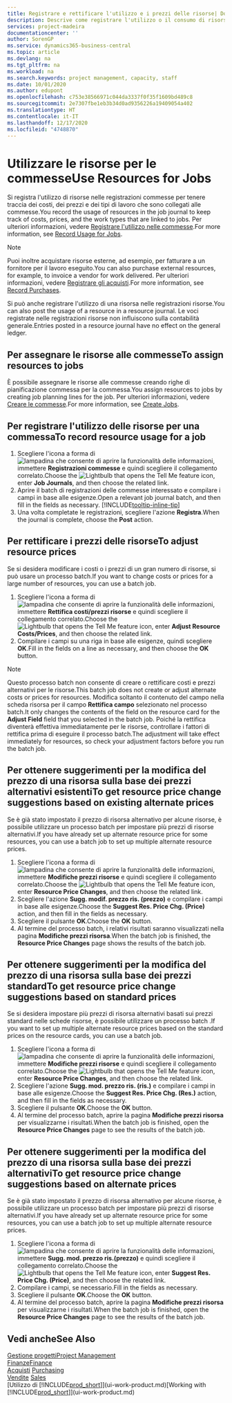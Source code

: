 ```yaml
---
title: Registrare e rettificare l'utilizzo e i prezzi delle risorse| Documenti Microsoft
description: Descrive come registrare l'utilizzo o il consumo di risorse associato a una commessa, per tenere traccia e gestire i costi, i prezzi e i tipi di lavoro.
services: project-madeira
documentationcenter: ''
author: SorenGP
ms.service: dynamics365-business-central
ms.topic: article
ms.devlang: na
ms.tgt_pltfrm: na
ms.workload: na
ms.search.keywords: project management, capacity, staff
ms.date: 10/01/2020
ms.author: edupont
ms.openlocfilehash: c753e38566971c044da3337f0f35f1609bd489c8
ms.sourcegitcommit: 2e7307fbe1eb3b34d0ad9356226a19409054a402
ms.translationtype: HT
ms.contentlocale: it-IT
ms.lasthandoff: 12/17/2020
ms.locfileid: "4748870"
---
```

# <a name="use-resources-for-jobs"></a><span data-ttu-id="ea199-103">Utilizzare le risorse per le commesse</span><span class="sxs-lookup"><span data-stu-id="ea199-103">Use Resources for Jobs</span></span>
<span data-ttu-id="ea199-104">Si registra l'utilizzo di risorse nelle registrazioni commesse per tenere traccia dei costi, dei prezzi e dei tipi di lavoro che sono collegati alle commesse.</span><span class="sxs-lookup"><span data-stu-id="ea199-104">You record the usage of resources in the job journal to keep track of costs, prices, and the work types that are linked to jobs.</span></span> <span data-ttu-id="ea199-105">Per ulteriori informazioni, vedere [Registrare l'utilizzo nelle commesse](projects-how-record-job-usage.md).</span><span class="sxs-lookup"><span data-stu-id="ea199-105">For more information, see [Record Usage for Jobs](projects-how-record-job-usage.md).</span></span>

> [!NOTE]
> <span data-ttu-id="ea199-106">Puoi inoltre acquistare risorse esterne, ad esempio, per fatturare a un fornitore per il lavoro eseguito.</span><span class="sxs-lookup"><span data-stu-id="ea199-106">You can also purchase external resources, for example, to invoice a vendor for work delivered.</span></span> <span data-ttu-id="ea199-107">Per ulteriori informazioni, vedere [Registrare gli acquisti](purchasing-how-record-purchases.md).</span><span class="sxs-lookup"><span data-stu-id="ea199-107">For more information, see [Record Purchases](purchasing-how-record-purchases.md).</span></span>

<span data-ttu-id="ea199-108">Si può anche registrare l'utilizzo di una risorsa nelle registrazioni risorse.</span><span class="sxs-lookup"><span data-stu-id="ea199-108">You can also post the usage of a resource in a resource journal.</span></span> <span data-ttu-id="ea199-109">Le voci registrate nelle registrazioni risorse non influiscono sulla contabilità generale.</span><span class="sxs-lookup"><span data-stu-id="ea199-109">Entries posted in a resource journal have no effect on the general ledger.</span></span>

## <a name="to-assign-resources-to-jobs"></a><span data-ttu-id="ea199-110">Per assegnare le risorse alle commesse</span><span class="sxs-lookup"><span data-stu-id="ea199-110">To assign resources to jobs</span></span>
<span data-ttu-id="ea199-111">È possibile assegnare le risorse alle commesse creando righe di pianificazione commessa per la commessa.</span><span class="sxs-lookup"><span data-stu-id="ea199-111">You assign resources to jobs by creating job planning lines for the job.</span></span> <span data-ttu-id="ea199-112">Per ulteriori informazioni, vedere [Creare le commesse](projects-how-create-jobs.md).</span><span class="sxs-lookup"><span data-stu-id="ea199-112">For more information, see [Create Jobs](projects-how-create-jobs.md).</span></span>

## <a name="to-record-resource-usage-for-a-job"></a><span data-ttu-id="ea199-113">Per registrare l'utilizzo delle risorse per una commessa</span><span class="sxs-lookup"><span data-stu-id="ea199-113">To record resource usage for a job</span></span>
1. <span data-ttu-id="ea199-114">Scegliere l'icona a forma di ![lampadina che consente di aprire la funzionalità delle informazioni](media/ui-search/search_small.png "Informazioni sull'operazione che si desidera eseguire"), immettere **Registrazioni commesse** e quindi scegliere il collegamento correlato.</span><span class="sxs-lookup"><span data-stu-id="ea199-114">Choose the ![Lightbulb that opens the Tell Me feature](media/ui-search/search_small.png "Tell me what you want to do") icon, enter **Job Journals**, and then choose the related link.</span></span>
2. <span data-ttu-id="ea199-115">Aprire il batch di registrazioni delle commesse interessato e compilare i campi in base alle esigenze.</span><span class="sxs-lookup"><span data-stu-id="ea199-115">Open a relevant job journal batch, and then fill in the fields as necessary.</span></span> [!INCLUDE[tooltip-inline-tip](includes/tooltip-inline-tip_md.md)]
3. <span data-ttu-id="ea199-116">Una volta completate le registrazioni, scegliere l'azione **Registra**.</span><span class="sxs-lookup"><span data-stu-id="ea199-116">When the journal is complete, choose the **Post** action.</span></span>

## <a name="to-adjust-resource-prices"></a><span data-ttu-id="ea199-117">Per rettificare i prezzi delle risorse</span><span class="sxs-lookup"><span data-stu-id="ea199-117">To adjust resource prices</span></span>
<span data-ttu-id="ea199-118">Se si desidera modificare i costi o i prezzi di un gran numero di risorse, si può usare un processo batch.</span><span class="sxs-lookup"><span data-stu-id="ea199-118">If you want to change costs or prices for a large number of resources, you can use a batch job.</span></span>  

1. <span data-ttu-id="ea199-119">Scegliere l'icona a forma di ![lampadina che consente di aprire la funzionalità delle informazioni](media/ui-search/search_small.png "Informazioni sull'operazione che si desidera eseguire"), immettere **Rettifica costi/prezzi risorse** e quindi scegliere il collegamento correlato.</span><span class="sxs-lookup"><span data-stu-id="ea199-119">Choose the ![Lightbulb that opens the Tell Me feature](media/ui-search/search_small.png "Tell me what you want to do") icon, enter **Adjust Resource Costs/Prices**, and then choose the related link.</span></span>
2. <span data-ttu-id="ea199-120">Compilare i campi su una riga in base alle esigenze, quindi scegliere **OK**.</span><span class="sxs-lookup"><span data-stu-id="ea199-120">Fill in the fields on a line as necessary, and then choose the **OK** button.</span></span>

> [!NOTE]  
>   <span data-ttu-id="ea199-121">Questo processo batch non consente di creare o rettificare costi e prezzi alternativi per le risorse.</span><span class="sxs-lookup"><span data-stu-id="ea199-121">This batch job does not create or adjust alternate costs or prices for resources.</span></span> <span data-ttu-id="ea199-122">Modifica soltanto il contenuto del campo nella scheda risorsa per il campo **Rettifica campo** selezionato nel processo batch.</span><span class="sxs-lookup"><span data-stu-id="ea199-122">It only changes the contents of the field on the resource card for the **Adjust Field** field that you selected in the batch job.</span></span> <span data-ttu-id="ea199-123">Poiché la rettifica diventerà effettiva immediatamente per le risorse, controllare i fattori di rettifica prima di eseguire il processo batch.</span><span class="sxs-lookup"><span data-stu-id="ea199-123">The adjustment will take effect immediately for resources, so check your adjustment factors before you run the batch job.</span></span>

## <a name="to-get-resource-price-change-suggestions-based-on-existing-alternate-prices"></a><span data-ttu-id="ea199-124">Per ottenere suggerimenti per la modifica del prezzo di una risorsa sulla base dei prezzi alternativi esistenti</span><span class="sxs-lookup"><span data-stu-id="ea199-124">To get resource price change suggestions based on existing alternate prices</span></span>
<span data-ttu-id="ea199-125">Se è già stato impostato il prezzo di risorsa alternativo per alcune risorse, è possibile utilizzare un processo batch per impostare più prezzi di risorse alternativi.</span><span class="sxs-lookup"><span data-stu-id="ea199-125">If you have already set up alternate resource price for some resources, you can use a batch job to set up multiple alternate resource prices.</span></span>

1. <span data-ttu-id="ea199-126">Scegliere l'icona a forma di ![lampadina che consente di aprire la funzionalità delle informazioni](media/ui-search/search_small.png "Informazioni sull'operazione che si desidera eseguire"), immettere **Modifiche prezzi risorse** e quindi scegliere il collegamento correlato.</span><span class="sxs-lookup"><span data-stu-id="ea199-126">Choose the ![Lightbulb that opens the Tell Me feature](media/ui-search/search_small.png "Tell me what you want to do") icon, enter **Resource Price Changes**, and then choose the related link.</span></span>
2. <span data-ttu-id="ea199-127">Scegliere l'azione **Sugg. modif. prezzo ris. (prezzo)** e compilare i campi in base alle esigenze.</span><span class="sxs-lookup"><span data-stu-id="ea199-127">Choose the **Suggest Res. Price Chg. (Price)** action, and then fill in the fields as necessary.</span></span>
3. <span data-ttu-id="ea199-128">Scegliere il pulsante **OK**.</span><span class="sxs-lookup"><span data-stu-id="ea199-128">Choose the **OK** button.</span></span>  
4. <span data-ttu-id="ea199-129">Al termine del processo batch, i relativi risultati saranno visualizzati nella pagina **Modifiche prezzi risorsa**.</span><span class="sxs-lookup"><span data-stu-id="ea199-129">When the batch job is finished, the **Resource Price Changes** page shows the results of the batch job.</span></span>

## <a name="to-get-resource-price-change-suggestions-based-on-standard-prices"></a><span data-ttu-id="ea199-130">Per ottenere suggerimenti per la modifica del prezzo di una risorsa sulla base dei prezzi standard</span><span class="sxs-lookup"><span data-stu-id="ea199-130">To get resource price change suggestions based on standard prices</span></span>
<span data-ttu-id="ea199-131">Se si desidera impostare più prezzi di risorsa alternativi basati sui prezzi standard nelle schede risorse, è possibile utilizzare un processo batch .</span><span class="sxs-lookup"><span data-stu-id="ea199-131">If you want to set up multiple alternate resource prices based on the standard prices on the resource cards, you can use a batch job.</span></span>  

1. <span data-ttu-id="ea199-132">Scegliere l'icona a forma di ![lampadina che consente di aprire la funzionalità delle informazioni](media/ui-search/search_small.png "Informazioni sull'operazione che si desidera eseguire"), immettere **Modifiche prezzi risorse** e quindi scegliere il collegamento correlato.</span><span class="sxs-lookup"><span data-stu-id="ea199-132">Choose the ![Lightbulb that opens the Tell Me feature](media/ui-search/search_small.png "Tell me what you want to do") icon, enter **Resource Price Changes**, and then choose the related link.</span></span>
2. <span data-ttu-id="ea199-133">Scegliere l'azione **Sugg. mod. prezzo ris. (ris.)** e compilare i campi in base alle esigenze.</span><span class="sxs-lookup"><span data-stu-id="ea199-133">Choose the **Suggest Res. Price Chg. (Res.)** action, and then fill in the fields as necessary.</span></span>  
3. <span data-ttu-id="ea199-134">Scegliere il pulsante **OK**.</span><span class="sxs-lookup"><span data-stu-id="ea199-134">Choose the **OK** button.</span></span>  
4. <span data-ttu-id="ea199-135">Al termine del processo batch, aprire la pagina **Modifiche prezzi risorsa** per visualizzarne i risultati.</span><span class="sxs-lookup"><span data-stu-id="ea199-135">When the batch job is finished, open the **Resource Price Changes** page to see the results of the batch job.</span></span>

## <a name="to-get-resource-price-change-suggestions-based-on-alternate-prices"></a><span data-ttu-id="ea199-136">Per ottenere suggerimenti per la modifica del prezzo di una risorsa sulla base dei prezzi alternativi</span><span class="sxs-lookup"><span data-stu-id="ea199-136">To get resource price change suggestions based on alternate prices</span></span>
<span data-ttu-id="ea199-137">Se è già stato impostato il prezzo di risorsa alternativo per alcune risorse, è possibile utilizzare un processo batch per impostare più prezzi di risorse alternativi.</span><span class="sxs-lookup"><span data-stu-id="ea199-137">If you have already set up alternate resource price for some resources, you can use a batch job to set up multiple alternate resource prices.</span></span>

1. <span data-ttu-id="ea199-138">Scegliere l'icona a forma di ![lampadina che consente di aprire la funzionalità delle informazioni](media/ui-search/search_small.png "Informazioni sull'operazione che si desidera eseguire"), immettere **Sugg. mod. prezzo ris.(prezzo)** e quindi scegliere il collegamento correlato.</span><span class="sxs-lookup"><span data-stu-id="ea199-138">Choose the ![Lightbulb that opens the Tell Me feature](media/ui-search/search_small.png "Tell me what you want to do") icon, enter **Suggest Res. Price Chg. (Price)**, and then choose the related link.</span></span>  
2. <span data-ttu-id="ea199-139">Compilare i campi, se necessario.</span><span class="sxs-lookup"><span data-stu-id="ea199-139">Fill in the fields as necessary.</span></span>
3. <span data-ttu-id="ea199-140">Scegliere il pulsante **OK**.</span><span class="sxs-lookup"><span data-stu-id="ea199-140">Choose the **OK** button.</span></span>  
4. <span data-ttu-id="ea199-141">Al termine del processo batch, aprire la pagina **Modifiche prezzi risorsa** per visualizzarne i risultati.</span><span class="sxs-lookup"><span data-stu-id="ea199-141">When the batch job is finished, open the **Resource Price Changes** page to see the results of the batch job.</span></span>

## <a name="see-also"></a><span data-ttu-id="ea199-142">Vedi anche</span><span class="sxs-lookup"><span data-stu-id="ea199-142">See Also</span></span>
[<span data-ttu-id="ea199-143">Gestione progetti</span><span class="sxs-lookup"><span data-stu-id="ea199-143">Project Management</span></span>](projects-manage-projects.md)  
[<span data-ttu-id="ea199-144">Finanze</span><span class="sxs-lookup"><span data-stu-id="ea199-144">Finance</span></span>](finance.md)  
<span data-ttu-id="ea199-145">[Acquisti](purchasing-manage-purchasing.md)       </span><span class="sxs-lookup"><span data-stu-id="ea199-145">[Purchasing](purchasing-manage-purchasing.md)       </span></span>  
<span data-ttu-id="ea199-146">[Vendite](sales-manage-sales.md)   </span><span class="sxs-lookup"><span data-stu-id="ea199-146">[Sales](sales-manage-sales.md)   </span></span>  
<span data-ttu-id="ea199-147">[Utilizzo di [!INCLUDE[prod_short](includes/prod_short.md)]](ui-work-product.md)</span><span class="sxs-lookup"><span data-stu-id="ea199-147">[Working with [!INCLUDE[prod_short](includes/prod_short.md)]](ui-work-product.md)</span></span>  
